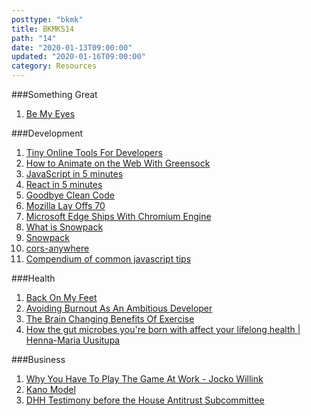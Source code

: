 ```yaml
---
posttype: "bkmk"
title: BKMKS14
path: "14"
date: "2020-01-13T09:00:00"
updated: "2020-01-16T09:00:00"
category: Resources
---
```


###Something Great
1. [Be My Eyes](https://www.bemyeyes.com/)

###Development
1. [Tiny Online Tools For Developers](https://tiny-helpers.dev/)
1. [How to Animate on the Web With Greensock](https://css-tricks.com/how-to-animate-on-the-web-with-greensock/)
1. [JavaScript in 5 minutes](https://youtu.be/c-I5S_zTwAc)
1. [React in 5 minutes](https://www.youtube.com/watch?v=MRIMT0xPXFI)
1. [Goodbye Clean Code](https://overreacted.io/goodbye-clean-code/)
1. [Mozilla Lay Offs 70](https://techcrunch.com/2020/01/15/mozilla-lays-off-70-as-it-waits-for-subscription-products-to-generate-revenue/)
1. [Microsoft Edge Ships With Chromium Engine](https://arstechnica.com/gadgets/2020/01/goodbye-microsoft-edge-welcome-microsoft-chromium-edge/)
1. [What is Snowpack](https://css-tricks.com/snowpack/)
1. [Snowpack](https://www.snowpack.dev/)
1. [cors-anywhere](https://cors-anywhere.herokuapp.com/)
1. [Compendium of common javascript tips](https://github.com/nas5w/javascript-tips-and-tidbits)

###Health
1. [Back On My Feet](https://www.backonmyfeet.org/)
1. [Avoiding Burnout As An Ambitious Developer](https://stackoverflow.blog/2020/01/13/avoiding-burnout-as-an-ambitious-developer/)
1. [The Brain Changing Benefits Of Exercise](https://www.youtube.com/watch?v=BHY0FxzoKZE)
1. [How the gut microbes you're born with affect your lifelong health | Henna-Maria Uusitupa](https://www.youtube.com/watch?v=-KKSUR5SBLc)

###Business
1. [Why You Have To Play The Game At Work - Jocko Willink](https://www.youtube.com/watch?v=jDCUPvrLmgI)
1. [Kano Model](https://en.wikipedia.org/wiki/Kano_model)
1. [DHH Testimony before the House Antitrust Subcommittee](https://m.signalvnoise.com/testimony-before-the-house-antitrust-subcommittee/)
